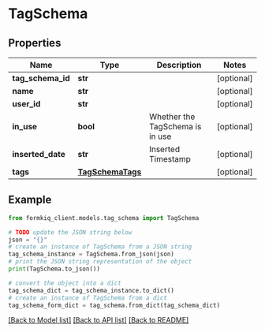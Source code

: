 # TagSchema


## Properties

Name | Type | Description | Notes
------------ | ------------- | ------------- | -------------
**tag_schema_id** | **str** |  | [optional] 
**name** | **str** |  | [optional] 
**user_id** | **str** |  | [optional] 
**in_use** | **bool** | Whether the TagSchema is in use | [optional] 
**inserted_date** | **str** | Inserted Timestamp | [optional] 
**tags** | [**TagSchemaTags**](TagSchemaTags.md) |  | [optional] 

## Example

```python
from formkiq_client.models.tag_schema import TagSchema

# TODO update the JSON string below
json = "{}"
# create an instance of TagSchema from a JSON string
tag_schema_instance = TagSchema.from_json(json)
# print the JSON string representation of the object
print(TagSchema.to_json())

# convert the object into a dict
tag_schema_dict = tag_schema_instance.to_dict()
# create an instance of TagSchema from a dict
tag_schema_form_dict = tag_schema.from_dict(tag_schema_dict)
```
[[Back to Model list]](../README.md#documentation-for-models) [[Back to API list]](../README.md#documentation-for-api-endpoints) [[Back to README]](../README.md)


